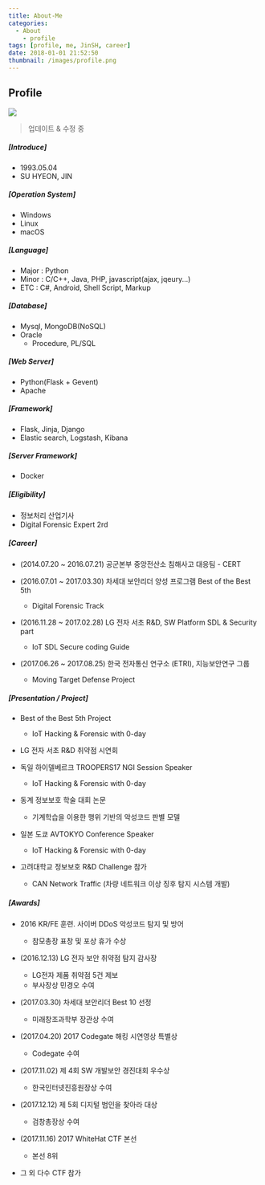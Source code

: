 ```yaml
---
title: About-Me
categories:
  - About
	- profile
tags: [profile, me, JinSH, career]
date: 2018-01-01 21:52:50
thumbnail: /images/profile.png
---
```


## Profile

![](profile.png)

> 업데이트 & 수정 중

##### [Introduce]
  - 1993.05.04
  - SU HYEON, JIN

##### [Operation System]
  - Windows
  - Linux
  - macOS

##### [Language]
  - Major : Python
  - Minor : C/C++, Java, PHP, javascript(ajax, jqeury...)
  - ETC : C#, Android, Shell Script, Markup

##### [Database]
  - Mysql, MongoDB(NoSQL)
  - Oracle
    - Procedure, PL/SQL

##### [Web Server]
  - Python(Flask + Gevent)
  - Apache

##### [Framework]
  - Flask, Jinja, Django
  - Elastic search, Logstash, Kibana

##### [Server Framework]
  - Docker

##### [Eligibility]
  - 정보처리 산업기사
  - Digital Forensic Expert  2rd

##### [Career]
  - (2014.07.20 ~ 2016.07.21) 공군본부 중앙전산소 침해사고 대응팀 - CERT
  - (2016.07.01 ~ 2017.03.30) 차세대 보안리더 양성 프로그램 Best of the Best 5th
    - Digital Forensic Track


  - (2016.11.28 ~ 2017.02.28) LG 전자 서초 R&D, SW Platform SDL & Security part
    - IoT SDL Secure coding Guide


  - (2017.06.26 ~ 2017.08.25) 한국 전자통신 연구소 (ETRI), 지능보안연구 그룹
    - Moving Target Defense Project

##### [Presentation / Project]
  - Best of the Best 5th Project
    - IoT Hacking & Forensic with 0-day


  - LG 전자 서초 R&D 취약점 시연회
  - 독일 하이델베르크 TROOPERS17 NGI Session Speaker
    - IoT Hacking & Forensic with 0-day


  - 동계 정보보호 학술 대회 논문
    - 기계학습을 이용한 행위 기반의 악성코드 판별 모델


  - 일본 도쿄 AVTOKYO Conference Speaker
    - IoT Hacking & Forensic with 0-day


  - 고려대학교 정보보호 R&D Challenge 참가
    - CAN Network Traffic (차량 네트워크 이상 징후 탐지 시스템 개발)

##### [Awards]
  - 2016 KR/FE 훈련. 사이버 DDoS 악성코드 탐지 및 방어
    - 참모총장 표창 및 포상 휴가 수상


  - (2016.12.13) LG 전자 보안 취약점 탐지 감사장
    - LG전자 제품 취약점 5건 제보
    - 부사장상 민경오 수여


  - (2017.03.30) 차세대 보안리더 Best 10 선정
    - 미래창조과학부 장관상 수여


  - (2017.04.20) 2017 Codegate 해킹 시연영상 특별상
    - Codegate 수여


  - (2017.11.02) 제 4회 SW 개발보안 경진대회 우수상
    - 한국인터넷진흥원장상 수여


  - (2017.12.12) 제 5회 디지털 범인을 찾아라 대상
    - 검창총장상 수여


  - (2017.11.16) 2017 WhiteHat CTF 본선
    - 본선 8위


  - 그 외 다수 CTF 참가
